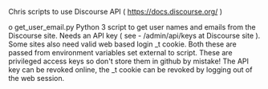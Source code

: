 Chris scripts to use Discourse API ( https://docs.discourse.org/ )

  o get_user_email.py
    Python 3 script to get user names and emails from the Discourse site.
    Needs an API key ( see - /admin/api/keys at Discourse site ).
    Some sites also need valid web based login _t cookie.
    Both these are passed from environment variables set external
    to script. These are privileged access keys so don't store them in github by mistake! 
    The API key can be revoked online, the _t cookie can be revoked by logging out of
    the web session.
